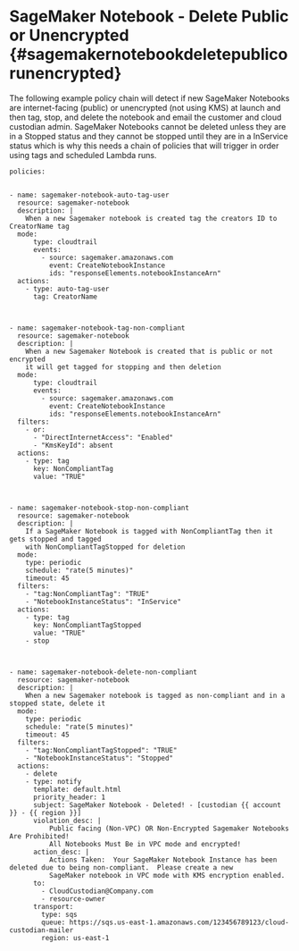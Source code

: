 SageMaker Notebook - Delete Public or Unencrypted {#sagemakernotebookdeletepublicorunencrypted}
=================================================

The following example policy chain will detect if new SageMaker
Notebooks are internet-facing (public) or unencrypted (not using KMS) at
launch and then tag, stop, and delete the notebook and email the
customer and cloud custodian admin. SageMaker Notebooks cannot be
deleted unless they are in a Stopped status and they cannot be stopped
until they are in a InService status which is why this needs a chain of
policies that will trigger in order using tags and scheduled Lambda
runs.

``` {.yaml}
policies:


- name: sagemaker-notebook-auto-tag-user
  resource: sagemaker-notebook
  description: |
    When a new Sagemaker notebook is created tag the creators ID to CreatorName tag
  mode:
      type: cloudtrail
      events:
        - source: sagemaker.amazonaws.com
          event: CreateNotebookInstance
          ids: "responseElements.notebookInstanceArn"
  actions:
    - type: auto-tag-user
      tag: CreatorName



- name: sagemaker-notebook-tag-non-compliant
  resource: sagemaker-notebook
  description: |
    When a new Sagemaker Notebook is created that is public or not encrypted
    it will get tagged for stopping and then deletion
  mode:
      type: cloudtrail
      events:
        - source: sagemaker.amazonaws.com
          event: CreateNotebookInstance
          ids: "responseElements.notebookInstanceArn"
  filters:
    - or:
      - "DirectInternetAccess": "Enabled"
      - "KmsKeyId": absent
  actions:
    - type: tag
      key: NonCompliantTag
      value: "TRUE"



- name: sagemaker-notebook-stop-non-compliant
  resource: sagemaker-notebook
  description: |
    If a SageMaker Notebook is tagged with NonCompliantTag then it gets stopped and tagged
    with NonCompliantTagStopped for deletion
  mode:
    type: periodic
    schedule: "rate(5 minutes)"
    timeout: 45
  filters:
    - "tag:NonCompliantTag": "TRUE"
    - "NotebookInstanceStatus": "InService"
  actions:
    - type: tag
      key: NonCompliantTagStopped
      value: "TRUE"
    - stop



- name: sagemaker-notebook-delete-non-compliant
  resource: sagemaker-notebook
  description: |
    When a new Sagemaker notebook is tagged as non-compliant and in a stopped state, delete it
  mode:
    type: periodic
    schedule: "rate(5 minutes)"
    timeout: 45
  filters:
    - "tag:NonCompliantTagStopped": "TRUE"
    - "NotebookInstanceStatus": "Stopped"
  actions:
    - delete
    - type: notify
      template: default.html
      priority_header: 1
      subject: SageMaker Notebook - Deleted! - [custodian {{ account }} - {{ region }}]
      violation_desc: |
          Public facing (Non-VPC) OR Non-Encrypted Sagemaker Notebooks Are Prohibited!
          All Notebooks Must Be in VPC mode and encrypted!
      action_desc: |
          Actions Taken:  Your SageMaker Notebook Instance has been deleted due to being non-compliant.  Please create a new
          SageMaker notebook in VPC mode with KMS encryption enabled.
      to:
        - CloudCustodian@Company.com
        - resource-owner
      transport:
        type: sqs
        queue: https://sqs.us-east-1.amazonaws.com/123456789123/cloud-custodian-mailer
        region: us-east-1
```
